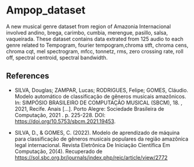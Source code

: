 # Ampop_dataset
A new musical genre dataset from region of Amazonia Internacional involved andino, brega, carimbo, cumbia, merengue, pasillo, salsa, vaqueirada.  These dataset contains data extrated from 125 audio to each genre related to Tempogram, fourier tempogram,chroma stft,  chroma cens, chroma cqt, mel spectrogram, mfcc, tonnetz, rms, zero crossing rate, roll off, spectral centroid, spectral bandwidth.

## References
- SILVA, Douglas; ZAMPAR, Lucas; RODRIGUES, Felipe; GOMES, Cláudio. Modelo automático de classificação de gêneros musicais amazônicos. In: SIMPÓSIO BRASILEIRO DE COMPUTAÇÃO MUSICAL (SBCM), 18. , 2021, Recife. Anais [...]. Porto Alegre: Sociedade Brasileira de Computação, 2021 . p. 225-228. DOI: https://doi.org/10.5753/sbcm.2021.19453.

- SILVA, D., & GOMES, C. (2022). Modelo de aprendizado de máquina para classificação de gêneros musicais populares da região amazônica legal internacional. Revista Eletrônica De Iniciação Científica Em Computação, 20(4). Recuperado de https://sol.sbc.org.br/journals/index.php/reic/article/view/2772
